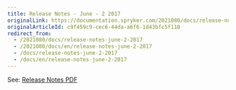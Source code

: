 ```yaml
---
title: Release Notes - June - 2 2017
originalLink: https://documentation.spryker.com/2021080/docs/release-notes-june-2-2017
originalArticleId: c9f459c9-cec6-44da-a6f6-1d43bfc5f110
redirect_from:
  - /2021080/docs/release-notes-june-2-2017
  - /2021080/docs/en/release-notes-june-2-2017
  - /docs/release-notes-june-2-2017
  - /docs/en/release-notes-june-2-2017
---
```


See: [Release Notes PDF](https://cdn.document360.io/9fafa0d5-d76f-40c5-8b02-ab9515d3e879/Images/Documentation/Release_Notes_June_2_2017.pdf)


